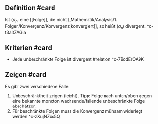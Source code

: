 ## Definition #card 
Ist $(a_n)$ eine [[Folge]], die nicht [[Mathematik/Analysis/1. Folgen/Konvergenz/Konvergenz|konvergiert]], so heißt $(a_n)$ divergent.
^c-t3aitZVGia

## Kriterien #card 
- Jede unbeschränkte Folge ist divergent #relation 
^c-7BcdErOA9K

## Zeigen #card 
Es gibt zwei verschiedene Fälle:
1. Unbeschränktheit zeigen (leicht). Tipp: Folge nach unten/oben gegen eine bekannte monoton wachsende/fallende unbeschränkte Folge abschätzen. 
2. Für beschränkte Folgen muss die Konvergenz mühsam widerlegt werden
^c-zXujNZxc5Q